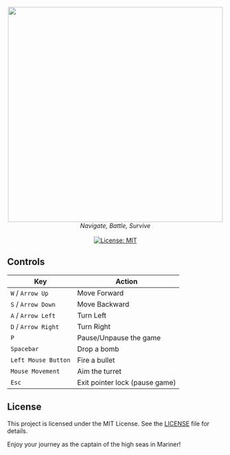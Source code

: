 <p align="center">
  <img width="500" src="https://cloud-fv42ar0uj-hack-club-bot.vercel.app/0mariner.png">
  <br>
  <i>Navigate, Battle, Survive</i>
  <br>
  <br>
    <a href="#"><img src="https://img.shields.io/badge/License-MIT-green.svg" alt="License: MIT"></a>
</p>

## Controls

| **Key**             | **Action**                     |
| ------------------- | ------------------------------ |
| `W` / `Arrow Up`    | Move Forward                   |
| `S` / `Arrow Down`  | Move Backward                  |
| `A` / `Arrow Left`  | Turn Left                      |
| `D` / `Arrow Right` | Turn Right                     |
| `P`                 | Pause/Unpause the game         |
| `Spacebar`          | Drop a bomb                    |
| `Left Mouse Button` | Fire a bullet                  |
| `Mouse Movement`    | Aim the turret                 |
| `Esc`               | Exit pointer lock (pause game) |

## License

This project is licensed under the MIT License. See the [LICENSE](https://github.com/sapientabdullah/mariner/blob/main/LICENSE) file for details.

Enjoy your journey as the captain of the high seas in Mariner!

